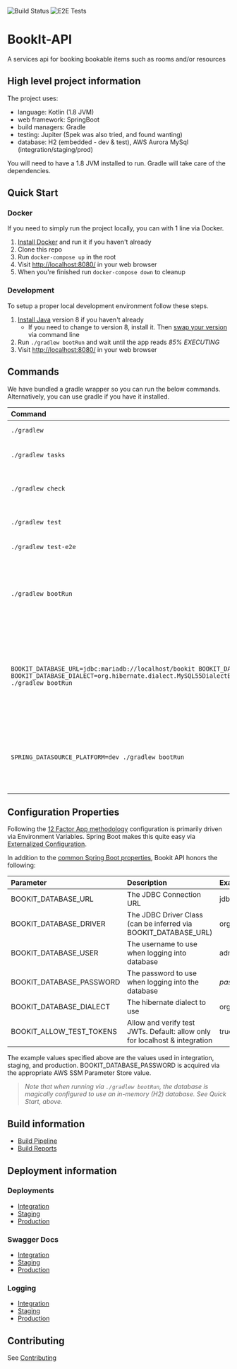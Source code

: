 ![Build Status](https://codebuild.us-east-1.amazonaws.com/badges?uuid=eyJlbmNyeXB0ZWREYXRhIjoiZTZERVh5dUxQYjRON0xqYWQwRDd4c2U3bGZ4L2s0eHpCak9mQytjbzk2WTZsVXVTVWdmRGRYQzlaOGNmbWRGbWxicTBpQ2FvQm5lRDdqUytVMXMydFY4PSIsIml2UGFyYW1ldGVyU3BlYyI6IkxLL2g2ZjZadEtaS3NNSGciLCJtYXRlcmlhbFNldFNlcmlhbCI6MX0%3D&branch=master)
![E2E Tests](https://codebuild.us-east-1.amazonaws.com/badges?uuid=eyJlbmNyeXB0ZWREYXRhIjoiYURFRTl3WTRzaS8wbU55djN2akIya2JMSFJOQUtOMXNuQVl1anY3a3lyelpTWGkwQjlhZDl0YXVYYzJrZHRiQWYxZFdsUXl1OU01UC9SN2JJZnpvNXlZPSIsIml2UGFyYW1ldGVyU3BlYyI6InJVVHR1eTJqc05YaWwwMS8iLCJtYXRlcmlhbFNldFNlcmlhbCI6MX0%3D&branch=master)

# BookIt-API

A services api for booking bookable items such as rooms and/or resources

## High level project information

The project uses:
 
 - language: Kotlin (1.8 JVM) 
 - web framework: SpringBoot
 - build managers: Gradle
 - testing: Jupiter (Spek was also tried, and found wanting)
 - database: H2 (embedded - dev & test), AWS Aurora MySql (integration/staging/prod)

You will need to have a 1.8 JVM installed to run.  Gradle will take care of the 
dependencies.

## Quick Start

### Docker

If you need to simply run the project locally, you can with 1 line via Docker.

1. [Install Docker](https://www.docker.com/) and run it if you haven't already
1. Clone this repo
1. Run `docker-compose up` in the root
1. Visit [http://localhost:8080/](http://localhost:8080/) in your web browser
1. When you're finished run `docker-compose down` to cleanup

### Development

To setup a proper local development environment follow these steps.

1. [Install Java](http://www.oracle.com/technetwork/java/javase/downloads/index.html) version 8 if you haven't already
    * If you need to change to version 8, install it. Then [swap your version](https://stackoverflow.com/questions/46513639/how-to-downgrade-java-from-9-to-8-on-a-macos-eclipse-is-not-running-with-java-9) via command line
1. Run `./gradlew bootRun` and wait until the app reads *85% EXECUTING*
1. Visit [http://localhost:8080/](http://localhost:8080/) in your web browser

## Commands

We have bundled a gradle wrapper so you can run the below commands.  Alternatively, you can use gradle if you have it installed.
    
| Command                                           |     Description                                  | Notes                    
| :---                                              | :---                                             | :---                            
| `./gradlew`                                       | Builds the project                               |                          
| `./gradlew tasks`                                 | Lists available tasks in the project             |                          
| `./gradlew check`                                 | Runs linting, unit tests, static analysis, etc   | Good for pre-push checking                         
| `./gradlew test`                                  | Runs unit/integration tests                      |                          
| `./gradlew test-e2e`                              | Runs end-to-end tests                            | Requires running server  
| `./gradlew bootRun`                               | Runs server                                      | Magically creates/updates the database and loads basic test data from `data.sql` using an in-memory H2 database.
| `BOOKIT_DATABASE_URL=jdbc:mariadb://localhost/bookit BOOKIT_DATABASE_USER=root BOOKIT_DATABASE_DIALECT=org.hibernate.dialect.MySQL55DialectBOOKIT_DATABASE_DIALECT=org.hibernate.dialect.MySQL55Dialect ./gradlew bootRun`| Runs server                                      | Magically creates the database and loads basic test data from `data.sql` using an (already running) MySql/MariaDB instance.                         
| `SPRING_DATASOURCE_PLATFORM=dev ./gradlew bootRun`| Runs server                                      | Magically creates the database and loads more voluminous `dev-data.sql` file into the H2 database.                         

## Configuration Properties

Following the [12 Factor App methodology](https://12factor.net) configuration is primarily driven via Environment Variables.  Spring Boot makes this quite easy via [Externalized Configuration](https://docs.spring.io/spring-boot/docs/current/reference/html/boot-features-external-config.html).

In addition to the [common Spring Boot properties](https://docs.spring.io/spring-boot/docs/current/reference/html/common-application-properties.html), Bookit API honors the following:

| Parameter                | Description   | Example 
| :---                     | :---          | :---          
| BOOKIT_DATABASE_URL      | The JDBC Connection URL                                                                    | jdbc:mariadb:aurora://aurora.bookit.internal/bookit
| BOOKIT_DATABASE_DRIVER   | The JDBC Driver Class (can be inferred via BOOKIT_DATABASE_URL) | org.mariadb.jdbc.Driver
| BOOKIT_DATABASE_USER     | The username to use when logging into database                                             | admin
| BOOKIT_DATABASE_PASSWORD | The password to use when logging into the database                                         | _password_
| BOOKIT_DATABASE_DIALECT | The hibernate dialect to use                                         | org.hibernate.dialect.MySQL55Dialect
| BOOKIT_ALLOW_TEST_TOKENS | Allow and verify test JWTs.  Default: allow only for localhost & integration      | true/false

The example values specified above are the values used in integration, staging, and production.  BOOKIT_DATABASE_PASSWORD is acquired via the appropriate AWS SSM Parameter Store value.

> _Note that when running via `./gradlew bootRun`, the database is magically configured to use an in-memory (H2) database.  See Quick Start, above._


## Build information

* [Build Pipeline](https://console.aws.amazon.com/codepipeline/home?region=us-east-1#/view/buildit-bookit-build-bookit-api-master-pipeline)
* [Build Reports](http://rig.buildit.bookit.us-east-1.build.s3-website-us-east-1.amazonaws.com/buildit-bookit-build-bookit-api-master/reports/)

## Deployment information

### Deployments
* [Integration](https://integration-bookit-api.buildit.tools)
* [Staging](https://staging-bookit-api.buildit.tools)
* [Production](https://bookit-api.buildit.tools)

### Swagger Docs

* [Integration](https://integration-bookit-api.buildit.tools/swagger-ui.html)
* [Staging](https://staging-bookit-api.buildit.tools/swagger-ui.html)
* [Production](https://bookit-api.buildit.tools/swagger-ui.html)

### Logging

* [Integration](https://console.aws.amazon.com/cloudwatch/home?region=us-east-1#logStream:group=buildit-bookit-integration-app-bookit-api-master)
* [Staging](https://console.aws.amazon.com/cloudwatch/home?region=us-east-1#logStream:group=buildit-bookit-staging-app-bookit-api-master)
* [Production](https://console.aws.amazon.com/cloudwatch/home?region=us-east-1#logStream:group=buildit-bookit-production-app-bookit-api-master)

## Contributing

See [Contributing](./docs/CONTRIBUTING.md)
